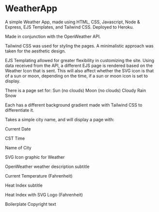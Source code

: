 # WeatherApp
A simple Weather App, made using HTML, CSS, Javascript, Node &amp; Express, EJS Templates, and Tailwind CSS. Deployed to Heroku.

Made in conjunction with the OpenWeather API.

Tailwind CSS was used for styling the pages. A minimalistic approach was taken for the aesthetic design.

EJS Templating allowed for greater flexibility in customizing the site. Using data received from the API, a different EJS page is rendered based on the Weather Icon that is sent.
This will also affect whether the SVG icon is that of a sun or moon, depending on the time, if a sun or moon icon is set to display.

There is a page set for:
Sun (no clouds)
Moon (no clouds)
Cloudy
Rain
Snow

Each has a different background gradient made with Tailwind CSS to differentiate it.

Takes a simple city name, and will display a page with: 

Current Date

CST Time

Name of City

SVG Icon graphic for Weather

OpenWeather weather description subtitle

Current Temperature (Fahrenheit)

Heat Index subtitle

Heat Index with SVG Logo (Fahrenheit)

Boilerplate Copyright text
